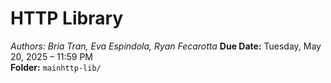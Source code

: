 # HTTP Library
*Authors: Bria Tran, Eva Espindola, Ryan Fecarotta*
**Due Date:** Tuesday, May 20, 2025 – 11:59 PM  
**Folder:** `mainhttp-lib/`  
